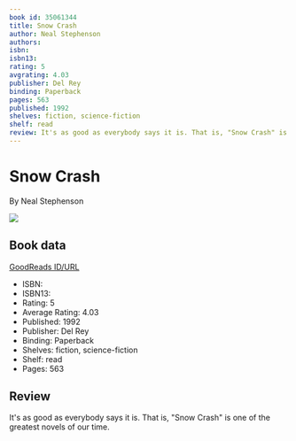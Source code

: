 ```yaml
---
book id: 35061344
title: Snow Crash
author: Neal Stephenson
authors: 
isbn: 
isbn13: 
rating: 5
avgrating: 4.03
publisher: Del Rey
binding: Paperback
pages: 563
published: 1992
shelves: fiction, science-fiction
shelf: read
review: It's as good as everybody says it is. That is, "Snow Crash" is one of the greatest novels of our time.
---
```


# Snow Crash

By Neal Stephenson

![](https://i.gr-assets.com/images/S/compressed.photo.goodreads.com/books/1493892300l/35061344._SY475_.jpg)

## Book data

[GoodReads ID/URL](https://www.goodreads.com/book/show/35061344)

- ISBN: 
- ISBN13: 
- Rating: 5
- Average Rating: 4.03
- Published: 1992
- Publisher: Del Rey
- Binding: Paperback
- Shelves: fiction, science-fiction
- Shelf: read
- Pages: 563

## Review

It's as good as everybody says it is. That is, "Snow Crash" is one of the greatest novels of our time.

